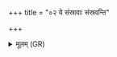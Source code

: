 +++
title = "०२ ये संस्रावाः संस्रवन्ति"

+++
<details><summary>मूलम् (GR)</summary>

ये संस्रावाः संस्रवन्ति  
क्षीरस्य चोदकस्य च ।  
तेभिर् मे सर्वैः संस्रावैर्  
धनं सं स्रावयामसि ॥
</details>